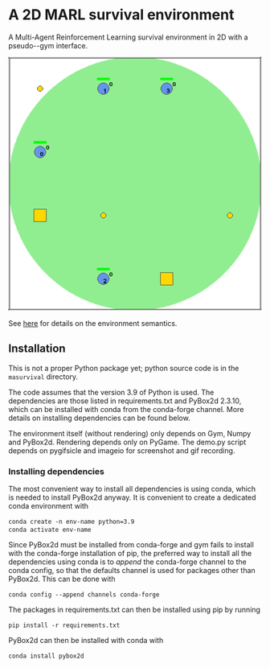 # A 2D MARL survival environment

A Multi-Agent Reinforcement Learning survival environment in 2D with a
pseudo--gym interface.

![Interactive demo GIF](demo_gifs/interactive.gif)

See [here](https://arxiv.org/abs/2301.08030) for details on the
environment semantics.

## Installation

This is not a proper Python package yet; python source code is in the 
`masurvival` directory.

The code assumes that the version 3.9 of Python is used. The
dependencies are those listed in requirements.txt and PyBox2d
2.3.10, which can be installed with conda from the conda-forge channel.
More details on installing dependencies can be found below.

The environment itself (without rendering) only depends on Gym, Numpy
and PyBox2d. Rendering depends only on PyGame. The demo.py script
depends on pygifsicle and imageio for screenshot and gif recording.

### Installing dependencies

The most convenient way to install all dependencies is using conda,
which is needed to install PyBox2d anyway. It is convenient to create a
dedicated conda environment with

```
conda create -n env-name python=3.9
conda activate env-name
```

Since PyBox2d must be installed from conda-forge and gym fails to
install with the conda-forge installation of pip, the preferred way to
install all the dependencies using conda is to *append* the conda-forge
channel to the conda config, so that the defaults channel is used for
packages other than PyBox2d. This can be done with

```
conda config --append channels conda-forge
```

The packages in requirements.txt can then be installed using pip by
running

```
pip install -r requirements.txt
```

PyBox2d can then be installed with conda with

```
conda install pybox2d
```
